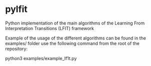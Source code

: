 # pylfit
Python implementation of the main algorithms of the Learning From Interpretation Transitions (LFIT) framework

Example of the usage of the different algorithms can be found in the examples/ folder
use the following command from the root of the repository:

python3 examples/example_lf1t.py 

